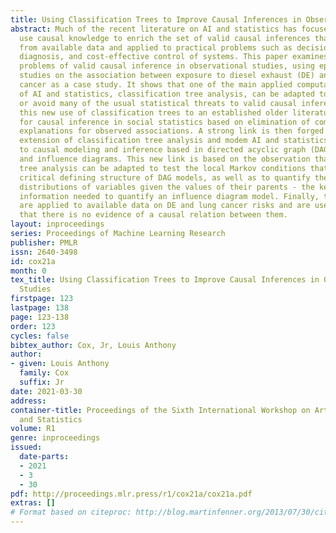```yaml
---
title: Using Classification Trees to Improve Causal Inferences in Observational Studies
abstract: Much of the recent literature on AI and statistics has focused on how to
  use causal knowledge to enrich the set of valid causal inferences that can be drawn
  from available data and applied to practical problems such as decision-making, probabilistic
  diagnosis, and cost-effective control of systems. This paper examines classical
  problems of valid causal inference in observational studies, using epidemiological
  studies on the association between exposure to diesel exhaust (DE) and risk of lung
  cancer as a case study. It shows that one of the main applied computational tools
  of AI and statistics, classification tree analysis, can be adapted to help control
  or avoid many of the usual statistical threats to valid causal inference, and links
  this new use of classification trees to an established older literature on techniques
  for causal inference in social statistics based on elimination of competing (non-causal)
  explanations for observed associations. A strong link is then forged between an
  extension of classification tree analysis and modem AI and statistics approaches
  to causal modeling and inference based in directed acyclic graph (DAG) causal models
  and influence diagrams. This new link is based on the observation that classification
  tree analysis can be adapted to test the local Markov conditions that provide the
  critical defining structure of DAG models, as well as to quantify the conditional
  distributions of variables given the values of their parents - the key numerical
  information needed to quantify an influence diagram model. Finally, these insights
  are applied to available data on DE and lung cancer risks and are used to conclude
  that there is no evidence of a causal relation between them.
layout: inproceedings
series: Proceedings of Machine Learning Research
publisher: PMLR
issn: 2640-3498
id: cox21a
month: 0
tex_title: Using Classification Trees to Improve Causal Inferences in Observational
  Studies
firstpage: 123
lastpage: 138
page: 123-138
order: 123
cycles: false
bibtex_author: Cox, Jr, Louis Anthony
author:
- given: Louis Anthony
  family: Cox
  suffix: Jr
date: 2021-03-30
address:
container-title: Proceedings of the Sixth International Workshop on Artificial Intelligence
  and Statistics
volume: R1
genre: inproceedings
issued:
  date-parts:
  - 2021
  - 3
  - 30
pdf: http://proceedings.mlr.press/r1/cox21a/cox21a.pdf
extras: []
# Format based on citeproc: http://blog.martinfenner.org/2013/07/30/citeproc-yaml-for-bibliographies/
---
```

